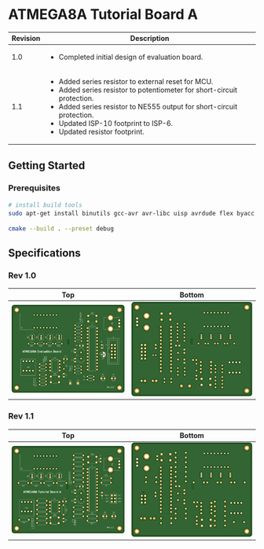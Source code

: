 # ATMEGA8A Tutorial Board A

| Revision | Description                                                                                                                                                                                                                                                                                                |
| -------- | ---------------------------------------------------------------------------------------------------------------------------------------------------------------------------------------------------------------------------------------------------------------------------------------------------------- |
| 1.0      | <ul><li>Completed initial design of evaluation board.</li></ul>                                                                                                                                                                                                                                            |
| 1.1      | <ul><li>Added series resistor to external reset for MCU.</li><li>Added series resistor to potentiometer for short-circuit protection.</li><li>Added series resistor to NE555 output for short-circuit protection.</li><li>Updated ISP-10 footprint to ISP-6.</li><li>Updated resistor footprint.</li></ul> |

## Getting Started

### Prerequisites

```bash
# install build tools
sudo apt-get install binutils gcc-avr avr-libc uisp avrdude flex byacc bison
```

```bash
cmake --build . --preset debug
```

## Specifications

### Rev 1.0

| Top                                     | Bottom                                        |
| --------------------------------------- | --------------------------------------------- |
| ![Board Top Layer](images/R1.0/top.svg) | ![Board Bottom Layer](images/R1.0/bottom.svg) |

### Rev 1.1

| Top                                     | Bottom                                        |
| --------------------------------------- | --------------------------------------------- |
| ![Board Top Layer](images/R1.1/top.svg) | ![Board Bottom Layer](images/R1.1/bottom.svg) |
